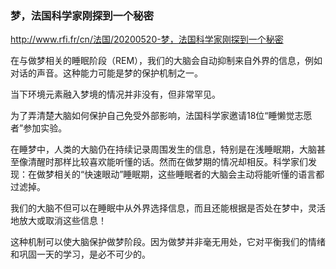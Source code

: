 ### 梦，法国科学家刚探到一个秘密
http://www.rfi.fr/cn/法国/20200520-梦，法国科学家刚探到一个秘密

在与做梦相关的睡眠阶段（REM），我们的大脑会自动抑制来自外界的信息，例如对话的声音。这种能力可能是梦的保护机制之一。

当下环境元素融入梦境的情况并非没有，但非常罕见。

为了弄清楚大脑如何保护自己免受外部影响，法国科学家邀请18位“睡懒觉志愿者”参加实验。

在睡梦中，人类的大脑仍在持续记录周围发生的信息，特别是在浅睡眠期，大脑甚至像清醒时那样比较喜欢能听懂的话。然而在做梦期的情况却相反。科学家们发现：在做梦相关的“快速眼动”睡眠期，这些睡眠者的大脑会主动将能听懂的语言都过滤掉。

我们的大脑不但可以在睡眠中从外界选择信息，而且还能根据是否处在梦中，灵活地放大或取消这些信息！

这种机制可以使大脑保护做梦阶段。因为做梦并非毫无用处，它对平衡我们的情绪和巩固一天的学习，是必不可少的。
